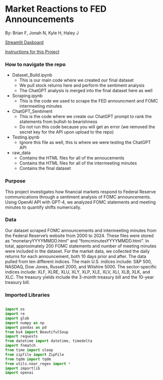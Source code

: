 # Market Reactions to FED Announcements
By: Brian F, Jonah N, Kyle H, Haley J

[Streamlit Dasboard](https://fed-announcements.streamlit.app/)

[Instructions for this Project](https://ledatascifi.github.io/ledatascifi-2023/content/assignments/project.html)

### How to navigate the repo 
- Dataset_Build.ipynb
    - This is our main code where we created our final dataset
    - We pull stock returns here and perform the sentiment analysis
    - The ChatGPT analysis is merged into the final dataset here as well
- Scraping.ipynb
    - This is the code we used to scrape the FED announcment and FOMC intermeeting minutes
- ChatGPT_Sentiment
    - This is the code where we create our ChatGPT prompt to rank the statements from bullish to bearishness
    - Do not run this code because you will get an error (we removed the secret key for the API upon upload to the repo)
- Testing.ipynb
    - Ignore this file as well, this is where we were testing the ChatGPT API
- raw_data
    - Contains the HTML files for all of the annoucements
    - Contains the HTML files for all of the intermeeting minutes
    - Contains the final dataset
  


### Purpose
This project investigates how financial markets respond to Federal Reserve communications through a sentiment analysis of FOMC announcements. Using OpenAI API with GPT-4, we analyzed FOMC statements and meeting minutes to quantify shifts numerically. 


### Data 
Our dataset scraped FOMC announcements and intermeeting minutes from the Federal Reserve’s website from 2000 to 2024. These files were stored as “monetaryYYYYMMDD.html” and “fomcminutesYYYYMMDD.html”. In total, approximately 200 FOMC statements and number of meeting minutes were included in the dataset. 
For the market data, we collected the daily returns for each announcement, both 10 days prior and after. The data pulled from ten different indices.
The main U.S. indices include: S&P 500, NASDAQ, Dow Jones, Russell 2000, and Wilshire 5000. The sector-specific indices include: XLF, XLRE, XLU, XLY, XLP, XLE, XLV, XLI, XLB, XLK, and XLC. The treasury yields include the 3-month treasury bill and the 10-year treasury bill.


### Imported Libraries
```python

import os
import re
import glob
import numpy as np
import pandas as pd
from bs4 import BeautifulSoup
import requests
from datetime import datetime, timedelta
import fnmatch
from time import sleep
from zipfile import ZipFile
from tqdm import tqdm
from utils.near_regex import *
import importlib
import openai

